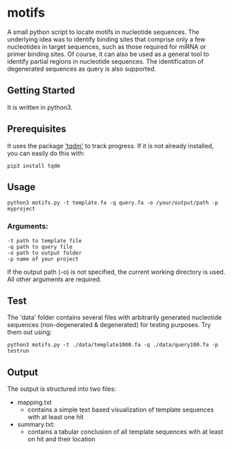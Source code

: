 # motifs

A small python script to locate motifs in nucleotide sequences. The underlying idea was to identify binding sites that comprise only a few nucleotides in target sequences, such as those required for miRNA or primer binding sites. Of course, it can also be used as a general tool to identify partial regions in nucleotide sequences. The identification of degenerated sequences as query is also supported.

## Getting Started
It is written in python3.

## Prerequisites
It uses the package ['tqdm'](https://github.com/tqdm/tqdm) to track progress. If it is not already installed, you can easily do this with:
```
pip3 install tqdm 
```

## Usage
```
python3 motifs.py -t template.fa -q query.fa -o /your/output/path -p myproject
```
### Arguments:

    -t path to template file
    -q path to query file
    -o path to output folder
    -p name of your project

If the output path (-o) is not specified, the current working directory is used. All other arguments are required.
## Test

The 'data' folder contains several files with arbitrarily generated nucleotide sequences (non-degenerated & degenerated) for testing purposes. Try them out using:

```
python3 motifs.py -t ./data/template1000.fa -q ./data/query100.fa -p testrun
```
## Output
The output is structured into two files:

 * mapping.txt
    * contains a simple text based visualization of template sequences with at least one hit
 * summary.txt:
    * contains a tabular conclusion of all template sequences with at least on hit and their location

